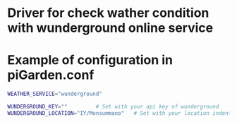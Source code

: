 # Driver for check wather condition with wunderground online service

# Example of configuration in piGarden.conf

```bash
WEATHER_SERVICE="wunderground"

WUNDERGROUND_KEY=""			# Set with your api key of wunderground
WUNDERGROUND_LOCATION="IY/Monsummano"	# Set with your location indentify, see http://www.wunderground.com/weather/api/d/docs?d=resources/country-to-iso-matching&MR=1 
```


